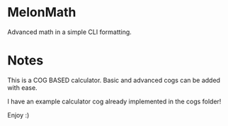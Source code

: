 # MelonMath
Advanced math in a simple CLI formatting.

# Notes
This is a COG BASED calculator. Basic and advanced cogs can be added with ease.

I have an example calculator cog already implemented in the cogs folder! 

Enjoy :)
